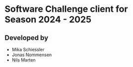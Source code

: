 # Software Challenge client for Season 2024 - 2025

## Developed by

- Mika Schiessler
- Jonas Nommensen
- Nils Marten
